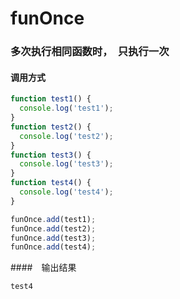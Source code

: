 # funOnce

### 多次执行相同函数时，　只执行一次
#### 调用方式
~~~ javascript
function test1() {
  console.log('test1');
}
function test2() {
  console.log('test2');
}
function test3() {
  console.log('test3');
}
function test4() {
  console.log('test4');
}

funOnce.add(test1);
funOnce.add(test2);
funOnce.add(test3);
funOnce.add(test4);
~~~

####　输出结果
~~~ javascript
test4
~~~
